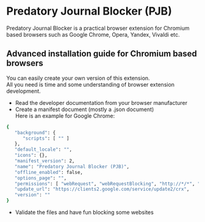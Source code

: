# Predatory Journal Blocker (PJB)
Predatory Journal Blocker is a practical browser extension for Chromium based browsers such as Google Chrome, Opera, Yandex, Vivaldi etc.


## Advanced installation guide for Chromium based browsers 
You can easily create your own version of this extension.  
All you need is time and some understanding of browser extension development.  
-  Read the developer documentation from your browser manufacturer
-  Create a manifest document (mostly a .json document)  
Here is an example for Google Chrome:
```sh
{
   "background": {
      "scripts": [ "" ]
   },
   "default_locale": "",
   "icons": {},
   "manifest_version": 2,
   "name": "Predatory Journal Blocker (PJB)",
   "offline_enabled": false,
   "options_page": "",
   "permissions": [ "webRequest", "webRequestBlocking", "http://*/*", "https://*/*" ],
   "update_url": "https://clients2.google.com/service/update2/crx",
   "version": ""
}
```
-  Validate the files and have fun blocking some websites
